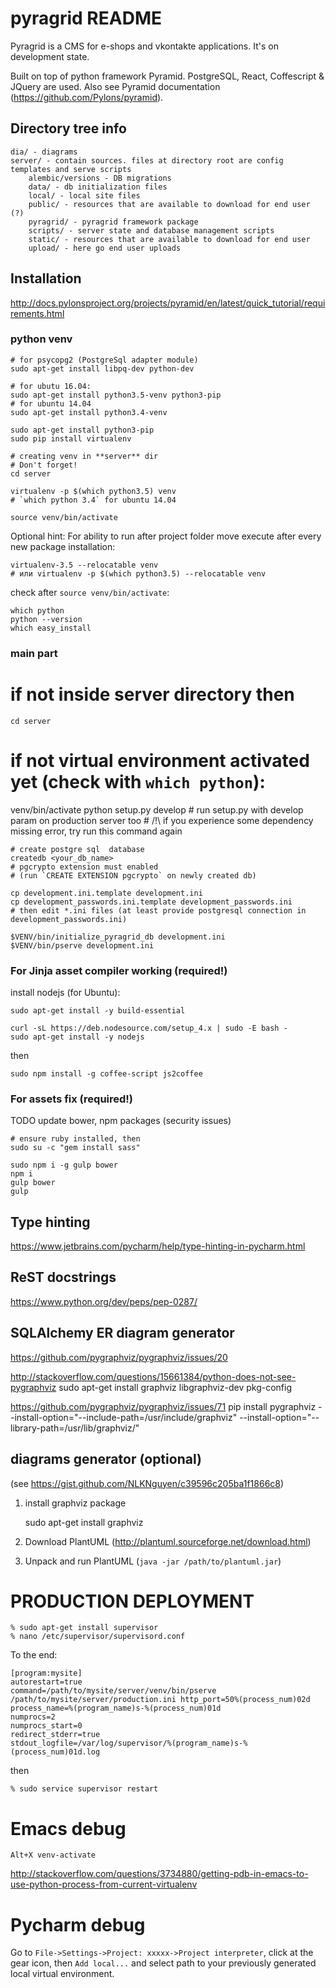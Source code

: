 pyragrid README
===============

Pyragrid is a CMS for e-shops and vkontakte applications.
It's on development state.

Built on top of python framework Pyramid. PostgreSQL, React, Coffescript & JQuery are used.
Also see Pyramid documentation (https://github.com/Pylons/pyramid).

Directory tree info
------------------

    dia/ - diagrams
    server/ - contain sources. files at directory root are config templates and serve scripts
        alembic/versions - DB migrations
        data/ - db initialization files
        local/ - local site files
        public/ - resources that are available to download for end user (?)
        pyragrid/ - pyragrid framework package
        scripts/ - server state and database management scripts
        static/ - resources that are available to download for end user
        upload/ - here go end user uploads

Installation
------------

http://docs.pylonsproject.org/projects/pyramid/en/latest/quick_tutorial/requirements.html

### python venv

    # for psycopg2 (PostgreSql adapter module)
    sudo apt-get install libpq-dev python-dev

    # for ubutu 16.04:
    sudo apt-get install python3.5-venv python3-pip
    # for ubuntu 14.04
    sudo apt-get install python3.4-venv

    sudo apt-get install python3-pip
    sudo pip install virtualenv
    
    # creating venv in **server** dir
    # Don't forget!
    cd server

    virtualenv -p $(which python3.5) venv
    # `which python 3.4` for ubuntu 14.04
    
    source venv/bin/activate

Optional hint: For ability to run after project folder move execute after every new package installation:

    virtualenv-3.5 --relocatable venv
    # или virtualenv -p $(which python3.5) --relocatable venv

check after `source venv/bin/activate`:

	which python
	python --version
	which easy_install

### main part

  # if not inside server directory then
	cd server

  # if not virtual environment activated yet (check with `which python`):
  venv/bin/activate
	python setup.py develop
	# run setup.py with develop param on production server too
	# /!\ if you experience some dependency missing error, try run this command again

	# create postgre sql  database
    createdb <your_db_name>
    # pgcrypto extension must enabled
    # (run `CREATE EXTENSION pgcrypto` on newly created db)

    cp development.ini.template development.ini
    cp development_passwords.ini.template development_passwords.ini
    # then edit *.ini files (at least provide postgresql connection in development_passwords.ini)

    $VENV/bin/initialize_pyragrid_db development.ini
    $VENV/bin/pserve development.ini

### For Jinja asset compiler working (required!)

install nodejs (for Ubuntu):

    sudo apt-get install -y build-essential

    curl -sL https://deb.nodesource.com/setup_4.x | sudo -E bash -
    sudo apt-get install -y nodejs

then

    sudo npm install -g coffee-script js2coffee

### For assets fix (required!)

TODO update bower, npm packages (security issues)

    # ensure ruby installed, then
    sudo su -c "gem install sass"

    sudo npm i -g gulp bower
    npm i
    gulp bower
    gulp

Type hinting
------------

https://www.jetbrains.com/pycharm/help/type-hinting-in-pycharm.html

ReST docstrings
---------------

https://www.python.org/dev/peps/pep-0287/

SQLAlchemy ER diagram generator
-------------------------------

https://github.com/pygraphviz/pygraphviz/issues/20

http://stackoverflow.com/questions/15661384/python-does-not-see-pygraphviz
sudo apt-get install graphviz libgraphviz-dev pkg-config

https://github.com/pygraphviz/pygraphviz/issues/71
pip install pygraphviz --install-option="--include-path=/usr/include/graphviz" --install-option="--library-path=/usr/lib/graphviz/"

diagrams generator (optional)
-----------------------------

(see https://gist.github.com/NLKNguyen/c39596c205ba1f1866c8)

1. install graphviz package

	sudo apt-get install graphviz

2. Download PlantUML (http://plantuml.sourceforge.net/download.html)
3. Unpack and run PlantUML (`java -jar /path/to/plantuml.jar`)

PRODUCTION DEPLOYMENT
=====================

    % sudo apt-get install supervisor
    % nano /etc/supervisor/supervisord.conf

To the end:

    [program:mysite]
    autorestart=true
    command=/path/to/mysite/server/venv/bin/pserve /path/to/mysite/server/production.ini http_port=50%(process_num)02d
    process_name=%(program_name)s-%(process_num)01d
    numprocs=2
    numprocs_start=0
    redirect_stderr=true
    stdout_logfile=/var/log/supervisor/%(program_name)s-%(process_num)01d.log

then

    % sudo service supervisor restart

Emacs debug
===========

`Alt+X venv-activate`

http://stackoverflow.com/questions/3734880/getting-pdb-in-emacs-to-use-python-process-from-current-virtualenv

Pycharm debug
=============

Go to `File->Settings->Project: xxxxx->Project interpreter`, click at the gear icon, then `Add local...` and select path to your previously generated local virtual environment.

